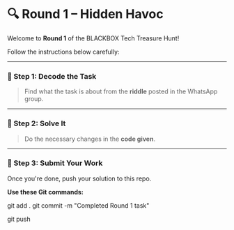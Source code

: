 # 🔍 Round 1 – Hidden Havoc

Welcome to **Round 1** of the BLACKBOX Tech Treasure Hunt!

Follow the instructions below carefully:

---

### 🧠 Step 1: Decode the Task  
> Find what the task is about from the **riddle** posted in the WhatsApp group.

---

### 🔧 Step 2: Solve It  
> Do the necessary changes in the **code given**.

---

### 🚀 Step 3: Submit Your Work  
Once you're done, push your solution to this repo.

**Use these Git commands:**

git add .
git commit -m "Completed Round 1 task"

git push
